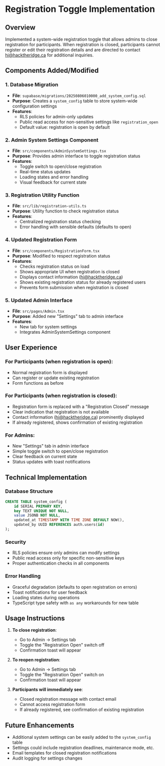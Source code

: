 # Registration Toggle Implementation

## Overview
Implemented a system-wide registration toggle that allows admins to close registration for participants. When registration is closed, participants cannot register or edit their registration details and are directed to contact hi@hacktheridge.ca for additional inquiries.

## Components Added/Modified

### 1. Database Migration
- **File**: `supabase/migrations/20250806010000_add_system_config.sql`
- **Purpose**: Creates a `system_config` table to store system-wide configuration settings
- **Features**:
  - RLS policies for admin-only updates
  - Public read access for non-sensitive settings like `registration_open`
  - Default value: registration is open by default

### 2. Admin System Settings Component
- **File**: `src/components/AdminSystemSettings.tsx`
- **Purpose**: Provides admin interface to toggle registration status
- **Features**:
  - Toggle switch to open/close registration
  - Real-time status updates
  - Loading states and error handling
  - Visual feedback for current state

### 3. Registration Utility Function
- **File**: `src/lib/registration-utils.ts`
- **Purpose**: Utility function to check registration status
- **Features**:
  - Centralized registration status checking
  - Error handling with sensible defaults (defaults to open)

### 4. Updated Registration Form
- **File**: `src/components/RegistrationForm.tsx`
- **Purpose**: Modified to respect registration status
- **Features**:
  - Checks registration status on load
  - Shows appropriate UI when registration is closed
  - Displays contact information (hi@hacktheridge.ca)
  - Shows existing registration status for already registered users
  - Prevents form submission when registration is closed

### 5. Updated Admin Interface
- **File**: `src/pages/Admin.tsx`
- **Purpose**: Added new "Settings" tab to admin interface
- **Features**:
  - New tab for system settings
  - Integrates AdminSystemSettings component

## User Experience

### For Participants (when registration is open):
- Normal registration form is displayed
- Can register or update existing registration
- Form functions as before

### For Participants (when registration is closed):
- Registration form is replaced with a "Registration Closed" message
- Clear indication that registration is not available
- Contact information (hi@hacktheridge.ca) prominently displayed
- If already registered, shows confirmation of existing registration

### For Admins:
- New "Settings" tab in admin interface
- Simple toggle switch to open/close registration
- Clear feedback on current state
- Status updates with toast notifications

## Technical Implementation

### Database Structure
```sql
CREATE TABLE system_config (
    id SERIAL PRIMARY KEY,
    key TEXT UNIQUE NOT NULL,
    value JSONB NOT NULL,
    updated_at TIMESTAMP WITH TIME ZONE DEFAULT NOW(),
    updated_by UUID REFERENCES auth.users(id)
);
```

### Security
- RLS policies ensure only admins can modify settings
- Public read access only for specific non-sensitive keys
- Proper authentication checks in all components

### Error Handling
- Graceful degradation (defaults to open registration on errors)
- Toast notifications for user feedback
- Loading states during operations
- TypeScript type safety with `as any` workarounds for new table

## Usage Instructions

1. **To close registration**: 
   - Go to Admin → Settings tab
   - Toggle the "Registration Open" switch off
   - Confirmation toast will appear

2. **To reopen registration**:
   - Go to Admin → Settings tab  
   - Toggle the "Registration Open" switch on
   - Confirmation toast will appear

3. **Participants will immediately see**:
   - Closed registration message with contact email
   - Cannot access registration form
   - If already registered, see confirmation of existing registration

## Future Enhancements
- Additional system settings can be easily added to the `system_config` table
- Settings could include registration deadlines, maintenance mode, etc.
- Email templates for closed registration notifications
- Audit logging for settings changes
